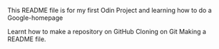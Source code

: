 This README file is for my first Odin Project and learning how to do a Google-homepage

Learnt how to make a repository on GitHub
Cloning on Git
Making a README file.